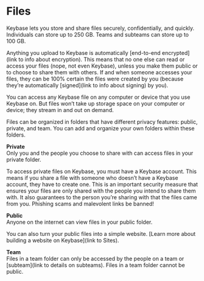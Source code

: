 # Files
Keybase lets you store and share files securely, confidentially, and quickly. Individuals can store up to 250 GB. Teams and subteams can store up to 100 GB.

Anything you upload to Keybase is automatically [end-to-end encrypted](link to info about encryption). This means that no one else can read or access your files (nope, not even Keybase), unless you make them public or to choose to share them with others. If and when someone accesses your files, they can be 100% certain the files were created by you (because they’re automatically [signed](link to info about signing) by you).

You can access any Keybase file on any computer or device that you use Keybase on. But files won’t take up storage space on your computer or device; they stream in and out on demand.

Files can be organized in folders that have different privacy features: public, private, and team. You can add and organize your own folders within these folders.

**Private**  
Only you and the people you choose to share with can access files in your private folder. 

To access private files on Keybase, you must have a Keybase account. This means if you share a file with someone who doesn’t have a Keybase account, they have to create one. This is an important security measure that ensures your files are only shared with the people you intend to share them with. It also guarantees to the person you’re sharing with that the files came from you. Phishing scams and malevolent links be banned!

**Public**   
Anyone on the internet can view files in your public folder. 

You can also turn your public files into a simple website. [Learn more about building a website on Keybase](link to Sites).

**Team**  
Files in a team folder can only be accessed by the people on a team or [subteam](link to details on subteams). Files in a team folder cannot be public.


